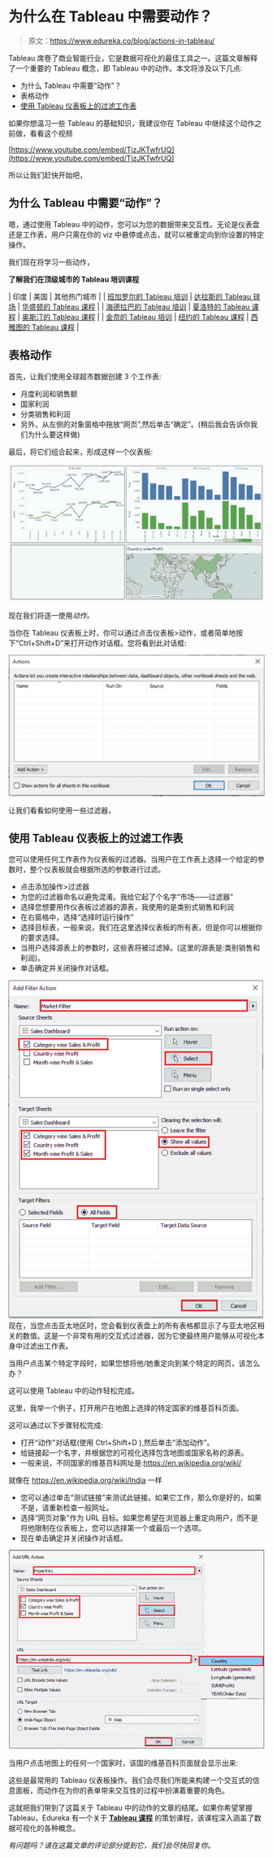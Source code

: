 # 为什么在 Tableau 中需要动作？

> 原文：<https://www.edureka.co/blog/actions-in-tableau/>

Tableau 席卷了商业智能行业，它是数据可视化的最佳工具之一。这篇文章解释了一个重要的 Tableau 概念，即 Tableau 中的动作。本文将涉及以下几点:

*   为什么 Tableau 中需要“动作”？
*   表格动作
*   [使用 Tableau 仪表板上的过滤工作表](#UsingaFilterWorksheetonTableauDashboard)

如果你想温习一些 Tableau 的基础知识，我建议你在 Tableau 中继续这个动作之前做，看看这个视频

[https://www.youtube.com/embed/TjzJKTwfrUQ](https://www.youtube.com/embed/TjzJKTwfrUQ)

所以让我们赶快开始吧，

## 为什么 Tableau 中需要“动作”？

嗯，通过使用 Tableau 中的动作，您可以为您的数据带来交互性。无论是仪表盘还是工作表，用户只需在你的 viz 中悬停或点击，就可以被重定向到你设置的特定操作。

我们现在将学习一些动作，

**了解我们在顶级城市的 Tableau 培训课程**

| 印度 | 美国 | 其他热门城市 |
| [班加罗尔的 Tableau 培训](https://www.edureka.co/tableau-certification-training-bangalore) | [达拉斯的 Tableau 球场](https://www.edureka.co/tableau-certification-training-dallas) | [华盛顿的 Tableau 课程](https://www.edureka.co/tableau-certification-training-washington) |
| [海德拉巴的 Tableau 培训](https://www.edureka.co/tableau-certification-training-hyderabad) | [夏洛特的 Tableau 课程](https://www.edureka.co/tableau-certification-training-charlotte) | [奥斯汀的 Tableau 课程](https://www.edureka.co/tableau-certification-training-austin) |
| [金奈的 Tableau 培训](https://www.edureka.co/tableau-certification-training-chennai) | [纽约的 Tableau 课程](https://www.edureka.co/tableau-certification-training-new-york-city) | [西雅图的 Tableau 课程](https://www.edureka.co/tableau-certification-training-seattle) |

## 表格动作

首先，让我们使用全球超市数据创建 3 个工作表:

*   月度利润和销售额
*   国家利润
*   分类销售和利润
*   另外，从左侧的对象窗格中拖放“网页”,然后单击“确定”。(稍后我会告诉你我们为什么要这样做)

最后，将它们组合起来，形成这样一个仪表板:

![Sample Dashboard - Actions In Tableau - Edureka](img/4985e609f83206dfdc893ae658c722e2.png)

现在我们将逐一使用*动作。*

当你在 Tableau 仪表板上时，你可以通过点击仪表板>动作，或者简单地按下“Ctrl+Shift+D”来打开动作对话框。您将看到此对话框:

***![Action Tab - Actions In Tableau - Edureka](img/bab80123ecd6c020ca8dda2281436631.png)***

让我们看看如何使用一些过滤器，

## **使用 Tableau 仪表板上的过滤工作表**

您可以使用任何工作表作为仪表板的过滤器。当用户在工作表上选择一个给定的参数时，整个仪表板就会根据所选的参数进行过滤。

*   点击添加操作>过滤器
*   为您的过滤器命名以避免混淆。我给它起了个名字“市场——过滤器”
*   选择您想要用作仪表板过滤器的源表，我使用的是类别式销售和利润
*   在右窗格中，选择“选择时运行操作”
*   选择目标表，一般来说，我们在这里选择仪表板的所有表，但是你可以根据你的要求选择。
*   当用户选择源表上的参数时，这些表将被过滤掉。(这里的源表是:类别销售和利润)。
*   单击确定并关闭操作对话框。

![Actions - Actions In Tableau - Edureka](img/f795844bce3fbb2a09268af5f67e5fea.png)现在，当您点击亚太地区时，您会看到仪表盘上的所有表格都显示了与亚太地区相关的数值。这是一个非常有用的交互式过滤器，因为它使最终用户能够从可视化本身中过滤出工作表。

当用户点击某个特定字段时，如果您想将他/她重定向到某个特定的网页，该怎么办？

这可以使用 Tableau 中的动作轻松完成。

这里，我举一个例子，打开用户在地图上选择的特定国家的维基百科页面。

这可以通过以下步骤轻松完成:

*   打开“动作”对话框(使用 Ctrl+Shift+D ),然后单击“添加动作”。
*   给链接起一个名字，并根据您的可视化选择包含地图或国家名称的源表。
*   一般来说，不同国家的维基百科网址是:https://en.wikipedia.org/wiki/

就像在 https://en.wikipedia.org/wiki/India 一样

*   您可以通过单击“测试链接”来测试此链接。如果它工作，那么你是好的，如果不是，请重新检查一般网址。
*   选择“网页对象”作为 URL 目标。如果您希望在浏览器上重定向用户，而不是将他限制在仪表板上，您可以选择第一个或最后一个选项。
*   现在单击确定并关闭操作对话框。

![Actions - Actions In Tableau - Edureka](img/972ad71c5cc914738c065feda2d8a3ee.png)

当用户点击地图上的任何一个国家时，该国的维基百科页面就会显示出来:

这些是最常用的 Tableau 仪表板操作。我们会尽我们所能来构建一个交互式的信息面板，而动作在为你的表单带来交互性的过程中扮演着重要的角色。

这就把我们带到了这篇关于 Tableau 中的动作的文章的结尾。如果你希望掌握 Tableau，Edureka 有一个关于 **[Tableau 课程](https://www.edureka.co/tableau-certification-training)** 的策划课程，该课程深入涵盖了数据可视化的各种概念。

*有问题吗？请在这篇文章的评论部分提到它，我们会尽快回复你。*